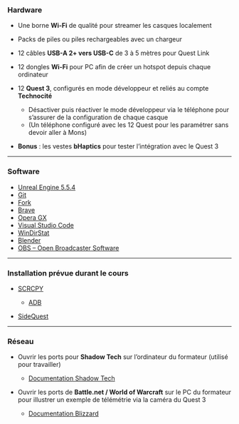 
### Hardware

* Une borne **Wi-Fi** de qualité pour streamer les casques localement
* Packs de piles ou piles rechargeables avec un chargeur
* 12 câbles **USB-A 2+ vers USB-C** de 3 à 5 mètres pour Quest Link
* 12 dongles **Wi-Fi** pour PC afin de créer un hotspot depuis chaque ordinateur
* 12 **Quest 3**, configurés en mode développeur et reliés au compte **Technocité**

  * Désactiver puis réactiver le mode développeur via le téléphone pour s’assurer de la configuration de chaque casque
  * (Un téléphone configuré avec les 12 Quest pour les paramétrer sans devoir aller à Mons)
* **Bonus** : les vestes **bHaptics** pour tester l’intégration avec le Quest 3

---

### Software

* [Unreal Engine 5.5.4](https://github.com/EloiStree/HelloUnityKeywordForJunior/issues/342)
* [Git](https://github.com/EloiStree/HelloUnityKeywordForJunior/issues/54)
* [Fork](https://github.com/EloiStree/HelloUnityKeywordForJunior/issues/55)
* [Brave](https://github.com/EloiStree/HelloUnityKeywordForJunior/issues/159)
* [Opera GX](https://github.com/EloiStree/HelloUnityKeywordForJunior/issues/341)
* [Visual Studio Code](https://github.com/EloiStree/HelloUnityKeywordForJunior/issues/53)
* [WinDirStat](https://github.com/EloiStree/HelloUnityKeywordForJunior/issues/19)
* [Blender](https://github.com/EloiStree/HelloUnityKeywordForJunior/issues/16)
* [OBS – Open Broadcaster Software](https://github.com/EloiStree/HelloUnityKeywordForJunior/issues/157)

---

### Installation prévue durant le cours

* [SCRCPY](https://github.com/EloiStree/HelloUnityKeywordForJunior/issues/59)

  * [ADB](https://github.com/EloiStree/HelloUnityKeywordForJunior/issues/60)
* [SideQuest](https://github.com/EloiStree/HelloUnityKeywordForJunior/issues/61)

---

### Réseau

* Ouvrir les ports pour **Shadow Tech** sur l’ordinateur du formateur (utilisé pour travailler)

  * [Documentation Shadow Tech](https://support.shadow.tech/hc/en-us/articles/33471619526033-Connect-to-Shadow-with-a-company-network)
* Ouvrir les ports de **Battle.net / World of Warcraft** sur le PC du formateur pour illustrer un exemple de télémétrie via la caméra du Quest 3

  * [Documentation Blizzard](https://eu.forums.blizzard.com/en/wow/t/add-port-to-windows-firewall/401644)
